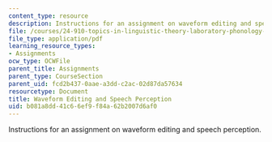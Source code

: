 ```yaml
---
content_type: resource
description: Instructions for an assignment on waveform editing and speech perception.
file: /courses/24-910-topics-in-linguistic-theory-laboratory-phonology-spring-2007/b081a8dd41c66ef9f84a62b2007d6af0_editing.pdf
file_type: application/pdf
learning_resource_types:
- Assignments
ocw_type: OCWFile
parent_title: Assignments
parent_type: CourseSection
parent_uid: fcd2b437-0aae-a3dd-c2ac-02d87da57634
resourcetype: Document
title: Waveform Editing and Speech Perception
uid: b081a8dd-41c6-6ef9-f84a-62b2007d6af0
---
```

Instructions for an assignment on waveform editing and speech perception.

